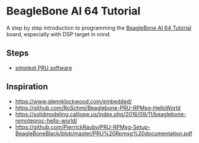 # BeagleBone AI 64 Tutorial

A step by step introduction to programming the [BeagleBone AI 64 Tutorial](https://www.beagleboard.org/boards/beaglebone-ai-64) board,
especially with DSP target in mind.

## Steps

* [simplest PRU software](example-00-pru)

## Inspiration

* https://www.glennklockwood.com/embedded/
* https://github.com/RoSchmi/Beaglebone-PRU-RPMsg-HelloWorld
* https://solidmodeling.calliope.us/index.php/2016/09/11/beaglebone-remoteproc-hello-world/
* https://github.com/PierrickRauby/PRU-RPMsg-Setup-BeagleBoneBlack/blob/master/PRU%20Rpmsg%20documentation.pdf

